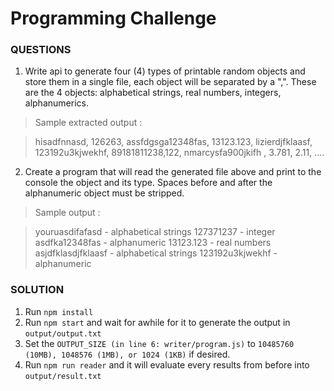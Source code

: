 Programming Challenge
=========================

### QUESTIONS
1. Write api to generate four (4) types of printable random objects and store them in a single file, each object will be separated by a ",".  These are the 4 objects: alphabetical strings, real numbers, integers, alphanumerics.

> Sample extracted output :

> hisadfnnasd, 126263, assfdgsga12348fas, 13123.123,
> lizierdjfklaasf, 123192u3kjwekhf, 89181811238,122,
> nmarcysfa900jkifh  , 3.781, 2.11, ....


2. Create a program that will read the generated file above and print to
the console the object and its type. Spaces before and after the
alphanumeric object must be stripped.

> Sample output :

> youruasdifafasd - alphabetical strings
> 127371237 - integer
> asdfka12348fas - alphanumeric
> 13123.123 - real numbers
> asjdfklasdjfklaasf - alphabetical strings
> 123192u3kjwekhf - alphanumeric


### SOLUTION
1. Run ```npm install```
2. Run ```npm start``` and wait for awhile for it to generate the output in ```output/output.txt```
3. Set the ```OUTPUT_SIZE (in line 6: writer/program.js)``` to ```10485760 (10MB), 1048576 (1MB), or 1024 (1KB)``` if desired.
4. Run ```npm run reader``` and it will evaluate every results from before into ```output/result.txt```
